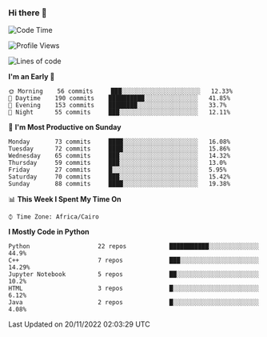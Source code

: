 ### Hi there 👋

<!--
**AMR-KELEG/AMR-KELEG** is a ✨ _special_ ✨ repository because its `README.md` (this file) appears on your GitHub profile.

Here are some ideas to get you started:

- 🔭 I’m currently working on ...
- 🌱 I’m currently learning ...
- 👯 I’m looking to collaborate on ...
- 🤔 I’m looking for help with ...
- 💬 Ask me about ...
- 📫 How to reach me: ...
- 😄 Pronouns: ...
- ⚡ Fun fact: ...
-->

<!--START_SECTION:waka-->
![Code Time](http://img.shields.io/badge/Code%20Time-0%20secs-blue)

![Profile Views](http://img.shields.io/badge/Profile%20Views-0-blue)

![Lines of code](https://img.shields.io/badge/From%20Hello%20World%20I%27ve%20Written-2%20Million%20lines%20of%20code-blue)

**I'm an Early 🐤** 

```text
🌞 Morning    56 commits     ███░░░░░░░░░░░░░░░░░░░░░░   12.33% 
🌆 Daytime    190 commits    ██████████░░░░░░░░░░░░░░░   41.85% 
🌃 Evening    153 commits    ████████░░░░░░░░░░░░░░░░░   33.7% 
🌙 Night      55 commits     ███░░░░░░░░░░░░░░░░░░░░░░   12.11%

```
📅 **I'm Most Productive on Sunday** 

```text
Monday       73 commits     ████░░░░░░░░░░░░░░░░░░░░░   16.08% 
Tuesday      72 commits     ████░░░░░░░░░░░░░░░░░░░░░   15.86% 
Wednesday    65 commits     ███░░░░░░░░░░░░░░░░░░░░░░   14.32% 
Thursday     59 commits     ███░░░░░░░░░░░░░░░░░░░░░░   13.0% 
Friday       27 commits     █░░░░░░░░░░░░░░░░░░░░░░░░   5.95% 
Saturday     70 commits     ███░░░░░░░░░░░░░░░░░░░░░░   15.42% 
Sunday       88 commits     ████░░░░░░░░░░░░░░░░░░░░░   19.38%

```


📊 **This Week I Spent My Time On** 

```text
⌚︎ Time Zone: Africa/Cairo

```

**I Mostly Code in Python** 

```text
Python                   22 repos            ███████████░░░░░░░░░░░░░░   44.9% 
C++                      7 repos             ███░░░░░░░░░░░░░░░░░░░░░░   14.29% 
Jupyter Notebook         5 repos             ██░░░░░░░░░░░░░░░░░░░░░░░   10.2% 
HTML                     3 repos             █░░░░░░░░░░░░░░░░░░░░░░░░   6.12% 
Java                     2 repos             █░░░░░░░░░░░░░░░░░░░░░░░░   4.08%

```



 Last Updated on 20/11/2022 02:03:29 UTC
<!--END_SECTION:waka-->
